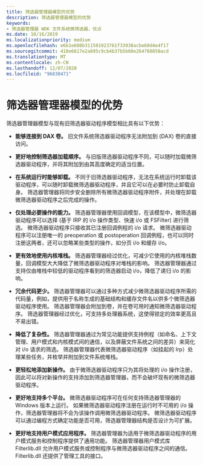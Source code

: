 ```yaml
---
title: 筛选器管理器模型的优势
description: 筛选器管理器模型的优势
keywords:
- 筛选器管理器 WDK 文件系统微筛选器，优点
ms.date: 10/16/2019
ms.localizationpriority: medium
ms.openlocfilehash: e6b1e608b311501923761f33938acbe60d4e4f17
ms.sourcegitcommit: 418e6617e2a695c9cb4b37b5b60e264760858acd
ms.translationtype: MT
ms.contentlocale: zh-CN
ms.lasthandoff: 12/07/2020
ms.locfileid: "96838471"
---
```

# <a name="advantages-of-the-filter-manager-model"></a>筛选器管理器模型的优势

筛选器管理器模型与现有旧筛选器驱动程序模型相比具有以下优势：

- **能够连接到 DAX 卷。** 旧文件系统筛选器驱动程序无法附加到 (DAX) 卷的直接访问。

- **更好地控制筛选器加载顺序。** 与旧版筛选器驱动程序不同，可以随时加载微筛选器驱动程序，并将其附加到由其高度确定的适当位置。

- **在系统运行时能够卸载。** 不同于旧筛选器驱动程序，无法在系统运行时卸载该驱动程序，可以随时卸载微筛选器驱动程序，并且它可以在必要时防止卸载自身。 筛选器管理器将同步安全删除所有微筛选器驱动程序附件，并处理在卸载微筛选器驱动程序之后完成的操作。

- **仅处理必要操作的能力。** 筛选器管理器使用回调模型，在该模型中，微筛选器驱动程序可以选择 (基于 IRP 的 i/o 操作类型、快速 i/o 或 FSFilter) 进行筛选。 微筛选器驱动程序只接收其已注册回调例程的 i/o 请求。 微筛选器驱动程序可以注册唯一的 preoperation 或 postoperation 回调例程，也可以同时注册这两者，还可以忽略某些类型的操作，如分页 i/o 和缓存 i/o。

- **更有效地使用内核堆栈。** 筛选器管理器经过优化，可减少它使用的内核堆栈数量，回调模型大大降低了微筛选器驱动程序对堆栈的影响。 筛选器管理器通过支持仅由堆栈中较低的驱动程序看到的筛选器启动 i/o，降低了递归 i/o 的影响。

- **冗余代码更少。** 筛选器管理器可以通过多种方式减少微筛选器驱动程序所需的代码量，例如，提供用于名称生成的基础结构和缓存文件名以供多个微筛选器驱动程序使用。 筛选器管理器会附加到卷，并在卷可用时通知微筛选器驱动程序。 筛选器管理器经过优化，可支持多处理器系统，这使得锁定的效率更高且不易出错。

- **降低了复杂性。** 筛选器管理器通过为常见功能提供支持例程（如命名、上下文管理、用户模式和内核模式间的通信，以及屏蔽文件系统之间的差异）来简化对 i/o 请求的筛选。 筛选器管理器代表微筛选器驱动程序（如挂起的 Irp）处理某些任务，并枚举并附加到文件系统堆栈。

- **更轻松地添加新操作。** 由于微筛选器驱动程序只为其将处理的 i/o 操作注册，因此可以将对新操作的支持添加到筛选器管理器，而不会破坏现有的微筛选器驱动程序。

- **更好地支持多个平台。** 微筛选器驱动程序可在任何支持筛选器管理器的 Windows 版本上运行。 如果微筛选器驱动程序注册在运行时不可用的 i/o 操作，筛选器管理器将不会为该操作调用微筛选器驱动程序。 微筛选器驱动程序可以通过编程方式确定功能是否可用，筛选器管理器结构是否设计为可扩展。

- **更好地支持用户模式应用程序。** 筛选器管理器为适用于微筛选器驱动程序的用户模式服务和控制程序提供了通用功能。 筛选器管理器用户模式库 Filterlib.dll 允许用户模式服务或控制程序与微筛选器驱动程序之间的通信。 Filterlib.dll 还提供了管理工具的接口。
